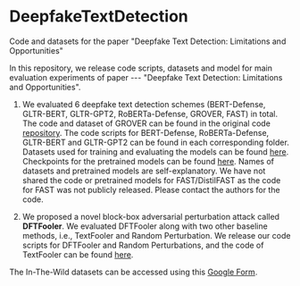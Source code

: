 # DeepfakeTextDetection
Code and datasets for the paper "Deepfake Text Detection: Limitations and Opportunities"

In this repository, we release code scripts, datasets and model for main evaluation experiments of paper --- "Deepfake Text Detection: Limitations and Opportunities". 

1. We evaluated 6 deepfake text detection schemes (BERT-Defense, GLTR-BERT, GLTR-GPT2, RoBERTa-Defense, GROVER, FAST) in total. The code and dataset of GROVER can be found in the original code [repository](https://github.com/rowanz/grover). The code scripts for BERT-Defense, RoBERTa-Defense, GLTR-BERT and GLTR-GPT2 can be found in each corresponding folder.
Datasets used for training and evaluating the models can be found [here](https://drive.google.com/drive/folders/1lFxw23DaGm3UMoSVVR2zT3dPQqKCHFi7). Checkpoints for the pretrained models can be found [here](https://drive.google.com/drive/folders/1BD6i7MWYYPPFr5SK2EhdKBWx0W8SJO4L). Names of datasets and pretrained models are self-explanatory. 
We have not shared the code or pretrained models for FAST/DistilFAST as the code for FAST was not publicly released. Please contact the authors for the code.


2. We proposed a novel block-box adversarial perturbation attack called **DFTFooler**. We evaluated DFTFooler along with two other baseline methods, i.e., TextFooler and Random Perturbation. We release our code scripts for DFTFooler and Random Perturbations, and the code of TextFooler can be found [here](https://github.com/jind11/TextFooler). 



The In-The-Wild datasets can be accessed using this [Google Form](https://docs.google.com/forms/d/e/1FAIpQLSdgbiK97hnBWL1_98xIYjqWQpjeg9tzX49r0t7xGCrPkKLP-w/viewform?usp=sf_link).